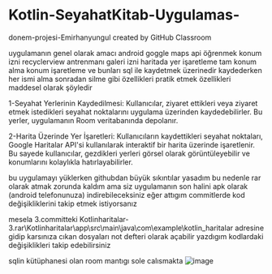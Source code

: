 # Kotlin-SeyahatKitab-Uygulamas-
donem-projesi-Emirhanyungul created by GitHub Classroom

uygulamanın genel olarak amacı android goggle maps api öğrenmek konum izni recyclerview antrenmanı galeri izni haritada yer işaretleme tam konum alma konum işaretleme ve bunları sql ile kaydetmek üzerinedir kaydederken her ismi alma sonradan silme gibi özellikleri pratik etmek özellikleri maddesel olarak şöyledir


1-Seyahat Yerlerinin Kaydedilmesi: Kullanıcılar, ziyaret ettikleri veya ziyaret etmek istedikleri seyahat noktalarını uygulama üzerinden kaydedebilirler. Bu yerler, uygulamanın Room veritabanında depolanır.

2-Harita Üzerinde Yer İşaretleri: Kullanıcıların kaydettikleri seyahat noktaları, Google Haritalar API'si kullanılarak interaktif bir harita üzerinde işaretlenir. Bu sayede kullanıcılar, gezdikleri yerleri görsel olarak görüntüleyebilir ve konumlarını kolaylıkla hatırlayabilirler.



bu uygulamayı yüklerken githubdan büyük sıkıntılar yasadım bu nedenle rar olarak atmak zorunda kaldım ama siz uygulamanın son halini apk olarak (android telefonunuza) indirebileceksiniz 
eğer attıgım commitlerde kod değişikliklerini takip etmek istiyorsanız 

mesela 3.committeki Kotlinharitalar-3.rar\Kotlinharitalar\app\src\main\java\com\example\kotlin_haritalar adresine gidip karsınıza cıkan dosyaları not defteri olarak açabilir
yazdıgım kodlardaki değişiklikleri takip edebilirsiniz 


sqlin kütüphanesi olan room mantıgı sole calısmakta
![image](https://user-images.githubusercontent.com/115731130/235931791-0bf62a42-74c7-4972-8846-d3b19e8817da.png)

